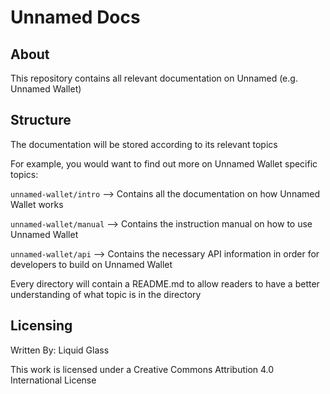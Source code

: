 # Unnamed Docs

## About
This repository contains all relevant documentation on Unnamed (e.g. Unnamed Wallet)

## Structure

The documentation will be stored according to its relevant topics

For example, you would want to find out more on Unnamed Wallet specific topics:

`unnamed-wallet/intro` --> Contains all the documentation on how Unnamed 
Wallet works

`unnamed-wallet/manual` --> Contains the instruction manual on how 
to use Unnamed Wallet

`unnamed-wallet/api` --> Contains the necessary API information in order 
for developers to build on Unnamed Wallet

Every directory will contain a README.md to allow readers to have a 
better understanding of what topic is in the directory

## Licensing

Written By: Liquid Glass

This work is licensed under a Creative Commons Attribution 4.0 
International License
